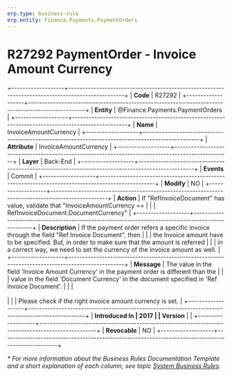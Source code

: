 ```yaml
---
erp.type: business-rule
erp.entity: Finance.Payments.PaymentOrders
---
```


# R27292 PaymentOrder - Invoice Amount Currency
+-------------------+--------------------------------------------------------------------------------------------------+
| **Code**          | R27292                                                                                           |
+-------------------+--------------------------------------------------------------------------------------------------+
| **Entity**        | @Finance.Payments.PaymentOrders                                                                  |
+-------------------+--------------------------------------------------------------------------------------------------+
| **Name**          | InvoiceAmountCurrency                                                                            |
+-------------------+--------------------------------------------------------------------------------------------------+
| **Attribute**     | InvoiceAmountCurrency                                                                            |
+-------------------+--------------------------------------------------------------------------------------------------+
| **Layer**         | Back-End                                                                                         |
+-------------------+--------------------------------------------------------------------------------------------------+
| **Events**        | Commit                                                                                           |
+-------------------+--------------------------------------------------------------------------------------------------+
| **Modify**        | NO                                                                                               |
+-------------------+--------------------------------------------------------------------------------------------------+
| **Action**        | If \"RefInvoiceDocument\" has value, validate that \"InvoiceAmountCurrency ==                    |
|                   | RefInvoiceDocument.DocumentCurrency\"                                                            |
+-------------------+--------------------------------------------------------------------------------------------------+
| **Description**   | If the payment order refers a specific invoice through the field \"Ref Invoice Document\", then  |
|                   | the Invoice amount have to be specified. But, in order to make sure that the amount is referred  |
|                   | in a correct way, we need to set the currency of the invoice amount as well.                     |
+-------------------+--------------------------------------------------------------------------------------------------+
| **Message**       | The value in the field \'Invoice Amount Currency\' in the payment order is different than the    |
|                   | value in the field \'Document Currency\' in the document specified in \'Ref Invoice Document\'.  |
|                   | <br/><br/>                                                                                       |
|                   | Please check if the right invoice amount currency is set.                                        |
+-------------------+--------------------------------------------------------------------------------------------------+
| **Introduced In   | 2017                                                                                             |
| Version**         |                                                                                                  |
+-------------------+--------------------------------------------------------------------------------------------------+
| **Revocable**     | NO                                                                                               |
+-------------------+--------------------------------------------------------------------------------------------------+

*\* For more information about the Business Rules Documentation Template and a short explanation of each column, see
topic [System Business Rules](../templates/template-description-system-business-rules.md).*
